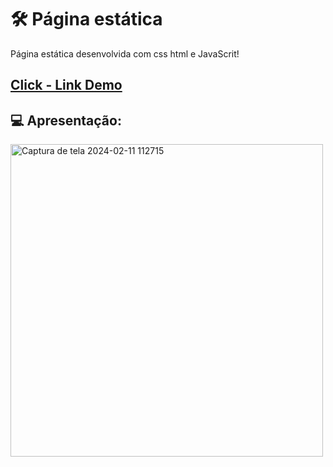 # 🛠️ Página estática
Página estática desenvolvida com css html e JavaScrit!

## [Click - Link Demo](https://suzukijhor.github.io/LandinPage-Montain/)

## 💻 Apresentação:
<img width="500" alt="Captura de tela 2024-02-11 112715" src="https://github.com/SuzukiJhor/LandinPage-Montain/assets/95131108/8d3c09e8-814b-4515-b4e2-ca1b53d6a162">
